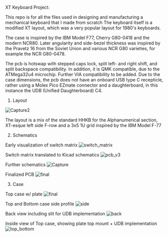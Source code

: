 XT Keyboard Project:

This repo is for all the files used in designing and manufacturing a mechanical keyboard that I made from scratch
The keyboard itself is a modified XT layout, which was a very popular layout for 1980's keyboards.

The case is inspired by the IBM Model F77, Cherry G80-0418 and the modern NCR80.
Later angularity and side-bezel thickness was inspired by the Pravetz 16 from the Soviet Union and various NCR G80 varieties, for example the NCR G80-0478.

The pcb is hotswap with stepped caps lock, split left- and right shift, and split backspace compatibility.
In addition, it is QMK compatible, due to the ATMega32u4 microchip. Further VIA compatibility to be added.
Due to the case dimensions, the pcb does not have an onboard USB type C recepticle, rather using a Molex Pico EZmate connector and a daughterboard,
in this instance the UDB (Unified Daughterboard) C4.

1. Layout

![Capture2](https://github.com/user-attachments/assets/e3e69016-4f0c-4fa5-b3fa-685c7375eff4)

The layout is a mix of the standard HHKB for the Alphanumerical section, XT-esque left side F-row and a 3x5 1U grid inspired by the IBM Model F-77


2. Schematics

Early visualization of switch matrix
![switch_matrix](https://github.com/user-attachments/assets/95c27249-d844-417f-8f49-6b42e8cd5660)

Switch matrix translated to Kicad schematics
![pcb_v3](https://github.com/user-attachments/assets/d059478e-083b-4bb1-b892-20b6382b63d1)

Further schematics
![Capture](https://github.com/user-attachments/assets/9a00347e-db73-4aa5-931f-5fcaa56ee3bb)

Finalized PCB
![final](https://github.com/user-attachments/assets/66b51cb9-12b7-4a6a-bea4-8284c0993cd4)

3. Case

Top case w/ plate
![final](https://github.com/user-attachments/assets/68c99e36-cbb0-464d-b17c-7550f1b331e5)

Top and Bottom case side profile
![side](https://github.com/user-attachments/assets/beff7d99-0644-4bc3-8f55-bdb2cbf8d8c6)

Back view including slit for UDB implementation
![back](https://github.com/user-attachments/assets/80358bba-dc43-46c4-bf46-626a117b9963)

Inside view of Top case, showing plate top mount + UDB implementation
![top_bottom](https://github.com/user-attachments/assets/417182de-cf54-46d3-a71b-26c8dc4cf741)





